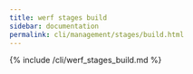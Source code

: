 ```yaml
---
title: werf stages build
sidebar: documentation
permalink: cli/management/stages/build.html
---
```


{% include /cli/werf_stages_build.md %}
